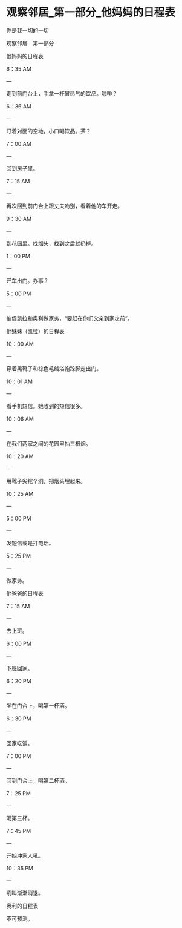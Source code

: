 # 观察邻居_第一部分_他妈妈的日程表

你是我一切的一切

观察邻居　第一部分

他妈妈的日程表

6：35 AM

—

走到前门台上，手拿一杯冒热气的饮品。咖啡？

6：36 AM

—

盯着对面的空地，小口喝饮品。茶？

7：00 AM

—

回到房子里。

7：15 AM

—

再次回到前门台上跟丈夫吻别，看着他的车开走。

9：30 AM

—

到花园里。找烟头，找到之后就扔掉。

1：00 PM

—

开车出门。办事？

5：00 PM

—

催促凯拉和奥利做家务，“要赶在你们父亲到家之前”。

他妹妹（凯拉）的日程表

10：00 AM

—

穿着黑靴子和棕色毛绒浴袍跺脚走出门。

10：01 AM

—

看手机短信。她收到的短信很多。

10：06 AM

—

在我们两家之间的花园里抽三根烟。

10：20 AM

—

用靴子尖挖个洞，把烟头埋起来。

10：25 AM

—

5：00 PM

—

发短信或是打电话。

5：25 PM

—

做家务。

他爸爸的日程表

7：15 AM

—

去上班。

6：00 PM

—

下班回家。

6：20 PM

—

坐在门台上，喝第一杯酒。

6：30 PM

—

回家吃饭。

7：00 PM

—

回到门台上，喝第二杯酒。

7：25 PM

—

喝第三杯。

7：45 PM

—

开始冲家人吼。

10：35 PM

—

吼叫渐渐消退。

奥利的日程表

不可预测。